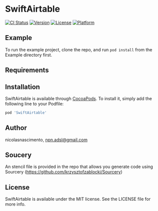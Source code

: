 # SwiftAirtable

[![CI Status](http://img.shields.io/travis/nicolasnascimento/SwiftAirtable.svg?style=flat)](https://travis-ci.org/nicolasnascimento/SwiftAirtable)
[![Version](https://img.shields.io/cocoapods/v/SwiftAirtable.svg?style=flat)](http://cocoapods.org/pods/SwiftAirtable)
[![License](https://img.shields.io/cocoapods/l/SwiftAirtable.svg?style=flat)](http://cocoapods.org/pods/SwiftAirtable)
[![Platform](https://img.shields.io/cocoapods/p/SwiftAirtable.svg?style=flat)](http://cocoapods.org/pods/SwiftAirtable)


## Example

To run the example project, clone the repo, and run `pod install` from the Example directory first.

## Requirements

## Installation

SwiftAirtable is available through [CocoaPods](http://cocoapods.org). To install
it, simply add the following line to your Podfile:


```ruby
pod 'SwiftAirtable'
```

## Author

nicolasnascimento, npn.adsl@gmail.com

## Soucery

An stencil file is provided in the repo that allows you generate code using Sourcery (https://github.com/krzysztofzablocki/Sourcery)

## License

SwiftAirtable is available under the MIT license. See the LICENSE file for more info.
